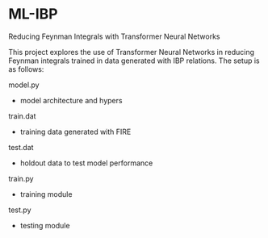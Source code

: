 # ML-IBP
Reducing Feynman Integrals with Transformer Neural Networks

This project explores the use of Transformer Neural Networks
in reducing Feynman integrals trained in data generated with
IBP relations. The setup is as follows:

model.py 
- model architecture and hypers

train.dat
- training data generated with FIRE

test.dat
- holdout data to test model performance

train.py 
- training module

test.py
- testing module


